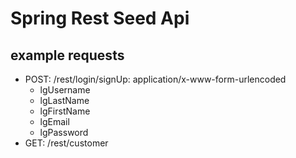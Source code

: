 # Spring Rest Seed Api

## example requests

* POST: /rest/login/signUp: application/x-www-form-urlencoded
    - lgUsername
    - lgLastName
    - lgFirstName
    - lgEmail
    - lgPassword
* GET: /rest/customer

